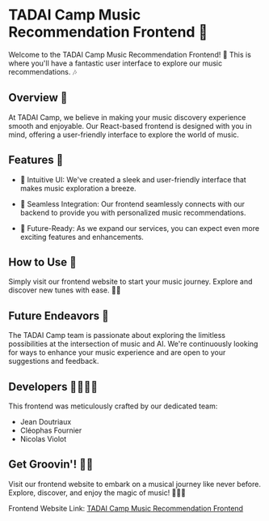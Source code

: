 # TADAI Camp Music Recommendation Frontend 🎵

Welcome to the TADAI Camp Music Recommendation Frontend! 🚀 This is where you'll have a fantastic user interface to explore our music recommendations. 🎶

## Overview 📝

At TADAI Camp, we believe in making your music discovery experience smooth and enjoyable. Our React-based frontend is designed with you in mind, offering a user-friendly interface to explore the world of music.

## Features 🌟

- 📱 Intuitive UI: We've created a sleek and user-friendly interface that makes music exploration a breeze.

- 🎵 Seamless Integration: Our frontend seamlessly connects with our backend to provide you with personalized music recommendations.

- 🔮 Future-Ready: As we expand our services, you can expect even more exciting features and enhancements.

## How to Use 🤔

Simply visit our frontend website to start your music journey. Explore and discover new tunes with ease. 🕺💃

## Future Endeavors 🚀

The TADAI Camp team is passionate about exploring the limitless possibilities at the intersection of music and AI. We're continuously looking for ways to enhance your music experience and are open to your suggestions and feedback.

## Developers 👩‍💻👨‍💻

This frontend was meticulously crafted by our dedicated team:
- Jean Doutriaux
- Cléophas Fournier
- Nicolas Violot

## Get Groovin'! 🕺💃

Visit our frontend website to embark on a musical journey like never before. Explore, discover, and enjoy the magic of music! 🎉🎵🔥

Frontend Website Link: [TADAI Camp Music Recommendation Frontend](https://master.d2otowern4cvys.amplifyapp.com)
